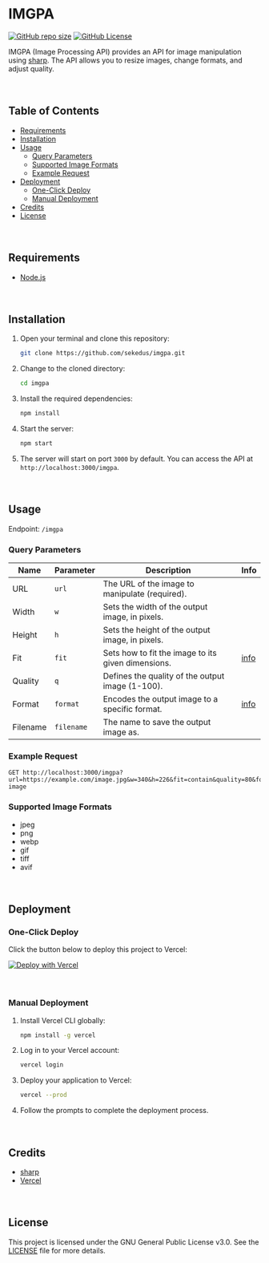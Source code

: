 # IMGPA

[![GitHub repo size](https://img.shields.io/github/repo-size/sekedus/imgpa?label=Size)](https://github.com/sekedus/imgpa) [![GitHub License](https://img.shields.io/github/license/sekedus/imgpa?label=License)](https://github.com/sekedus/imgpa/blob/main/LICENSE)

IMGPA (Image Processing API) provides an API for image manipulation using [sharp](https://github.com/lovell/sharp). The API allows you to resize images, change formats, and adjust quality.

ㅤ
## Table of Contents

- [Requirements](#requirements)
- [Installation](#installation)
- [Usage](#usage)
  - [Query Parameters](#query-parameters)
  - [Supported Image Formats](#supported-image-formats)
  - [Example Request](#example-request)
- [Deployment](#deployment)
  - [One-Click Deploy](#one-click-deploy)
  - [Manual Deployment](#manual-deployment)
- [Credits](#credits)
- [License](#license)

ㅤ
## Requirements

- [Node.js](https://nodejs.org/en/download)

ㅤ
## Installation

1. Open your terminal and clone this repository:

    ```bash
    git clone https://github.com/sekedus/imgpa.git
    ```

2. Change to the cloned directory:

    ```bash
    cd imgpa
    ```

3. Install the required dependencies:

    ```bash
    npm install
    ```

4. Start the server:

    ```bash
    npm start
    ```

5. The server will start on port `3000` by default. You can access the API at `http://localhost:3000/imgpa`.

ㅤ
## Usage

Endpoint: `/imgpa`

### Query Parameters

| Name      | Parameter | Description                                        | Info           |
|-----------|-----------|----------------------------------------------------|----------------|
| URL       | `url`     | The URL of the image to manipulate (required).     |                |
| Width     | `w`       | Sets the width of the output image, in pixels.     |                |
| Height    | `h`       | Sets the height of the output image, in pixels.    |                |
| Fit       | `fit`     | Sets how to fit the image to its given dimensions. | [info][fit]    |
| Quality   | `q`       | Defines the quality of the output image (1-100).   |                |
| Format    | `format`  | Encodes the output image to a specific format.     | [info][format] |
| Filename  | `filename`| The name to save the output image as.              |                |

[fit]: https://sharp.pixelplumbing.com/api-resize#resize
[format]: #supported-image-formats

### Example Request

```http
GET http://localhost:3000/imgpa?url=https://example.com/image.jpg&w=340&h=226&fit=contain&quality=80&format=webp&filename=new-image
```

### Supported Image Formats

- jpeg
- png
- webp
- gif
- tiff
- avif

ㅤ
## Deployment

### One-Click Deploy

Click the button below to deploy this project to Vercel:

[![Deploy with Vercel](https://vercel.com/button)](https://vercel.com/new/clone?s=https%3A%2F%2Fgithub.com%2Fsekedus%2Fimgpa&repository-name=image-processing-api)

ㅤ
### Manual Deployment

1. Install Vercel CLI globally:

    ```bash
    npm install -g vercel
    ```

2. Log in to your Vercel account:

    ```bash
    vercel login
    ```

3. Deploy your application to Vercel:

    ```bash
    vercel --prod
    ```

4. Follow the prompts to complete the deployment process.

ㅤ
## Credits

- [sharp](https://github.com/lovell/sharp)
- [Vercel](https://github.com/vercel)

ㅤ
## License

This project is licensed under the GNU General Public License v3.0. See the [LICENSE](https://github.com/sekedus/imgpa/blob/main/LICENSE) file for more details.
